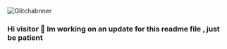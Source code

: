 


![Glitchabnner](https://user-images.githubusercontent.com/58667227/168009447-74402e55-e942-4d36-92fc-347c85cbc826.gif)

### Hi visitor 👋 Im working on an update for this readme file , just be patient



<!--
**KvRae/KvRae** is a ✨ _special_ ✨ repository because its `README.md` (this file) appears on your GitHub profile.

Here are some ideas to get you started:

- 🔭 I’m currently working on ...
- 🌱 I’m currently learning ...
- 👯 I’m looking to collaborate on ...
- 🤔 I’m looking for help with ...
- 💬 Ask me about ...
- 📫 How to reach me: ...
- 😄 Pronouns: ...
- ⚡ Fun fact: ...
-->
